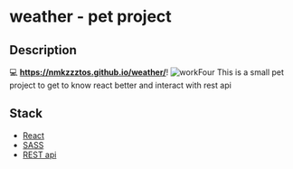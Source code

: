 # weather - pet project
## Description
:computer: __https://nmkzzztos.github.io/weather/__!
![workFour](https://user-images.githubusercontent.com/78933262/165128427-77be5d17-3a00-4f56-9d25-120573137dbc.png)
This is a small pet project to get to know react better and interact with rest api


## Stack
- [React](https://html.com/)
- [SASS](https://sass-lang.com/)
- [REST api](https://openweathermap.org/)
